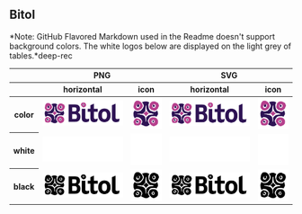 ## Bitol

*Note: GitHub Flavored Markdown used in the Readme doesn't support background colors. The white logos below are displayed on the light grey of tables.*deep-rec

<table class="logos-table">
	<thead>
		<tr>
			<th></th>
			<th colspan="2">PNG</th>
			<th colspan="2">SVG</th>
		</tr>
		<tr>
			<th></th>
			<th>horizontal</th>
			<th>icon</th>
			<th>horizontal</th>
			<th>icon</th>
		</tr>
	</thead>	
    <tbody>
		<tr>
			<th>color</th>
			<td><a href="horizontal/color/Bitol_Logo_color.png" download><img src="horizontal/color/Bitol_Logo_color.png" width="200"></a></td>
			<td><a href="icon/color/Bitol_Logo_icon_color.png" download><img src="icon/color/Bitol_Logo_icon_color.png" width="75"></a></td>
			<td><a href="horizontal/color/Bitol_Logo_color.svg" download><img src="horizontal/color/Bitol_Logo_color.svg" width="200"></a></td>
			<td><a href="icon/color/Bitol_Logo_icon_color.svg" download><img src="icon/color/Bitol_Logo_icon_color.png" width="75"></a></td>
		</tr>
		<tr>
			<th>white</th>
			<td><a href="horizontal/white/Bitol_Logo_white.png" download><img src="horizontal/white/Bitol_Logo_white.png" width="200"></a></td>
			<td><a href="icon/white/Bitol_Logo_icon_white.png" download><img src="icon/white/Bitol_Logo_icon_white.png" width="75"></a></td>
			<td><a href="horizontal/white/Bitol_Logo_white.svg" download><img src="horizontal/white/Bitol_Logo_white.svg" width="200"></a></td>
			<td><a href="icon/white/Bitol_Logo_icon_white.svg" download><img src="icon/white/Bitol_Logo_icon_white.svg" width="75"></a></td>
		</tr>
		<tr>
			<th>black</th>
			<td><a href="horizontal/black/Bitol_Logo_black.png" download><img src="horizontal/black/Bitol_Logo_black.png" width="200"></a></td>
			<td><a href="icon/black/Bitol_Logo_icon_black.png" download><img src="icon/black/Bitol_Logo_icon_black.png" width="75"></a></td>
			<td><a href="horizontal/black/Bitol_Logo_black.svg" download><img src="horizontal/black/Bitol_Logo_black.svg" width="200"></a></td>
			<td><a href="icon/black/Bitol_Logo_icon_black.svg" download><img src="icon/black/Bitol_Logo_icon_black.svg" width="75"></a></td>
		</tr>
	</tbody>	
</table>



